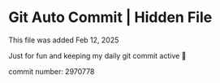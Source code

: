 # Git Auto Commit | Hidden File

This file was added Feb 12, 2025

Just for fun and keeping my daily git commit active 🤪

commit number: 2970778
